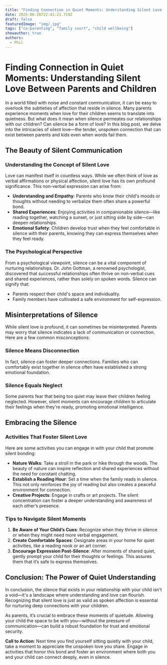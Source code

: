 ```yaml
---
title: "Finding Connection in Quiet Moments: Understanding Silent Love Between Parents and Children"
date: 2025-06-26T22:41:21.719Z
draft: false
featuredImage: "img/.jpg"
tags: ["co-parenting", "family court", "child wellbeing"]
showauthor: true
authors:
  - Phil
---
```


# Finding Connection in Quiet Moments: Understanding Silent Love Between Parents and Children

In a world filled with noise and constant communication, it can be easy to overlook the subtleties of affection that reside in silence. Many parents experience moments when love for their children seems to translate into quietness. But what does it mean when silence permeates our relationships with our children? Can silence be a form of love? In this blog post, we delve into the intricacies of silent love—the tender, unspoken connection that can exist between parents and kids even when words fail them.

## The Beauty of Silent Communication

### Understanding the Concept of Silent Love

Love can manifest itself in countless ways. While we often think of love as verbal affirmations or physical affection, silent love has its own profound significance. This non-verbal expression can arise from:

- **Understanding and Empathy**: Parents who know their child's moods or thoughts without needing to verbalize them often share a powerful bond.
- **Shared Experiences**: Enjoying activities in companionable silence—like reading together, watching a sunset, or just sitting side by side—can deepen relationships.
- **Emotional Safety**: Children develop trust when they feel comfortable in silence with their parents, knowing they can express themselves when they feel ready.

### The Psychological Perspective

From a psychological viewpoint, silence can be a vital component of nurturing relationships. Dr. John Gottman, a renowned psychologist, discovered that successful relationships often thrive on non-verbal cues and shared experiences, rather than solely on spoken words. Silence can signify that:
- Parents respect their child's space and individuality.
- Family members have cultivated a safe environment for self-expression.

## Misinterpretations of Silence

While silent love is profound, it can sometimes be misinterpreted. Parents may worry that silence indicates a lack of communication or connection. Here are a few common misconceptions:

### Silence Means Disconnection

In fact, silence can foster deeper connections. Families who can comfortably exist together in silence often have established a strong emotional foundation.

### Silence Equals Neglect

Some parents fear that being too quiet may leave their children feeling neglected. However, silent moments can encourage children to articulate their feelings when they're ready, promoting emotional intelligence.

## Embracing the Silence

### Activities That Foster Silent Love

Here are some activities you can engage in with your child that promote silent bonding:
- **Nature Walks**: Take a stroll in the park or hike through the woods. The beauty of nature can inspire reflection and shared experiences without the need for constant chatting.
- **Establish a Reading Hour**: Set a time when the family reads in silence. This not only reinforces the joy of reading but also creates a peaceful environment for connection.
- **Creative Projects**: Engage in crafts or art projects. The silent concentration can foster a deeper understanding and awareness of each other’s presence.

### Tips to Navigate Silent Moments

1. **Be Aware of Your Child’s Cues**: Recognize when they thrive in silence or when they might need more verbal engagement.
2. **Create Comfortable Spaces**: Designate areas in your home for quiet activities, like a reading nook or an art corner.
3. **Encourage Expression Post-Silence**: After moments of shared quiet, gently prompt your child for their thoughts or feelings. This assures them that it’s safe to express themselves. 

## Conclusion: The Power of Quiet Understanding

In conclusion, the silence that exists in your relationship with your child isn't a void—it's a landscape where understanding and love can flourish. Recognizing that silent love is just as valid as spoken affection is essential for nurturing deep connections with your children.  

As parents, it’s crucial to embrace these moments of quietude. Allowing your child the space to be with you—without the pressure of communication—can build a robust foundation for trust and emotional security. 

**Call to Action**: Next time you find yourself sitting quietly with your child, take a moment to appreciate the unspoken love you share. Engage in activities that honor this bond and foster an environment where both you and your child can connect deeply, even in silence.

